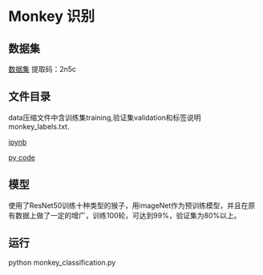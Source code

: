 # Monkey 识别

## 数据集
[数据集](https://pan.baidu.com/s/139f4tm7Z7L5bwBDahK3hvA) 
提取码：2n5c 

## 文件目录
data压缩文件中含训练集training,验证集validation和标签说明monkey_labels.txt.

[ipynb](https://github.com/xuyanbo03/monkey_classification/monkey_classification.ipynb)

[py code](https://github.com/xuyanbo03/monkey_classification/monkey_classification.py)

## 模型
使用了ResNet50训练十种类型的猴子，用imageNet作为预训练模型，并且在原有数据上做了一定的增广，训练100轮，可达到99%，验证集为80%以上。

## 运行
python monkey_classification.py
